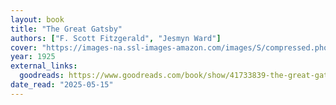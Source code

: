 ```yaml
---
layout: book
title: "The Great Gatsby"
authors: ["F. Scott Fitzgerald", "Jesmyn Ward"]
cover: "https://images-na.ssl-images-amazon.com/images/S/compressed.photo.goodreads.com/books/1650033243i/41733839.jpg"
year: 1925
external_links:
  goodreads: https://www.goodreads.com/book/show/41733839-the-great-gatsby
date_read: "2025-05-15"
---
```

